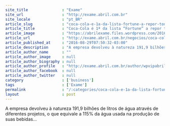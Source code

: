 ```yaml
---
site_title               : "Exame"
site_url                 : "http://exame.abril.com.br"
site_locale              : "pt_BR"
article_slug             : "coca-cola-e-1a-da-lista-fortune-a-repor-toda-a-agua-usada"
article_title            : "Coca-Cola é 1ª da lista “Fortune” a repor toda a água usada"
article_image            : "https://abrilexame.files.wordpress.com/2016/09/size_960_16_9_coca-cola51.jpg?quality=70&strip=all&w=960"
article_url              : "http://exame.abril.com.br/negocios/coca-cola-e-1a-da-lista-fortune-a-repor-toda-a-agua-usada/"
article_published_at     : "2016-08-29T07:50:32-03:00"
article_description      : "A empresa devolveu à natureza 191,9 bilhões de litros de água através de diferentes projetos, o que equivale a 115% da água usada na produção de suas bebidas..."
article_author_name      : ""
article_author_image     : null
article_author_biography : null
article_author_profile   : "http://exame.abril.com.br/author/wpvipabril/"
article_author_facebook  : null
article_author_twitter   : null
category                 : ['business']
tags                     : ['Exame']
permalink                : "/:categories/coca-cola-e-1a-da-lista-fortune-a-repor-toda-a-agua-usada/"
layout                   : post
---
```


A empresa devolveu à natureza 191,9 bilhões de litros de água através de diferentes projetos, o que equivale a 115% da água usada na produção de suas bebidas...
